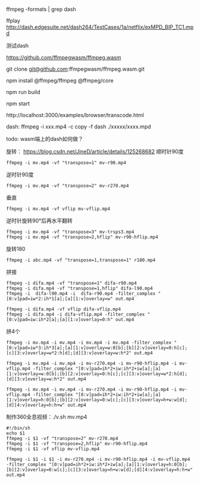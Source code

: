 ffmpeg -formats | grep dash

ffplay  http://dash.edgesuite.net/dash264/TestCases/1a/netflix/exMPD_BIP_TC1.mpd

测试dash




https://github.com/ffmpegwasm/ffmpeg.wasm


git clone git@github.com:ffmpegwasm/ffmpeg.wasm.git


npm install @ffmpeg/ffmpeg @ffmpeg/core

npm run build

npm start


http://localhost:3000/examples/browser/transcode.html



dash:
ffmpeg -i xxx.mp4 -c copy -f dash ./xxxxx/xxxx.mpd


todo:
wasm端上的dash如何做？






旋转：
https://blog.csdn.net/JineD/article/details/125268682
顺时针90度
```shell 
ffmpeg -i mv.mp4 -vf "transpose=1" mv-r90.mp4
```
逆时针90度
```shell 
ffmpeg -i mv.mp4 -vf "transpose=2" mv-r270.mp4
```
垂直
```shell 
ffmpeg -i mv.mp4 -vf vflip mv-vflip.mp4
```
逆时针旋转90°后再水平翻转
```shell 
ffmpeg -i mv.mp4 -vf "transpose=3" mv-trsps3.mp4
ffmpeg -i mv.mp4 -vf "transpose=2,hflip" mv-r90-hflip.mp4
```
旋转180
```shell 
ffmpeg -i abc.mp4 -vf "transpose=1,transpose=1" r180.mp4
```
拼接
```shell 
ffmpeg -i difa.mp4 -vf "transpose=1" difa-r90.mp4
ffmpeg -i difa.mp4 -vf "transpose=1,hflip" difa-l90.mp4
ffmpeg -i  difa-l90.mp4 -i  difa-r90.mp4 -filter_complex "[0:v]pad=iw*2:ih*1[a];[a][1:v]overlay=w" out.mp4

ffmpeg -i difa.mp4 -vf vflip difa-vflip.mp4
ffmpeg -i difa.mp4 -i difa-vflip.mp4 -filter_complex "[0:v]pad=iw:ih*2[a];[a][1:v]overlay=0:h" out.mp4
```
拼4个
```shell 
ffmpeg -i mv.mp4 -i mv.mp4 -i mv.mp4 -i mv.mp4 -filter_complex "[0:v]pad=iw*3:ih*3[a];[a][1:v]overlay=w:0[b];[b][2:v]overlay=0:h[c];[c][3:v]overlay=w*2:h[d];[d][3:v]overlay=w:h*2" out.mp4

ffmpeg -i mv.mp4 -i mv.mp4 -i mv-r270.mp4 -i mv-r90-hflip.mp4 -i mv-vflip.mp4 -filter_complex "[0:v]pad=ih*2+iw:ih*2+iw[a];[a][1:v]overlay=w:0[b];[b][2:v]overlay=0:h[c];[c][3:v]overlay=w*2:h[d];[d][3:v]overlay=w:h*2" out.mp4

ffmpeg -i mv.mp4 -i mv.mp4 -i mv-r270.mp4 -i mv-r90-hflip.mp4 -i mv-vflip.mp4 -filter_complex "[0:v]pad=ih*2+iw:ih*2+iw[a];[a][1:v]overlay=h:0[b];[b][2:v]overlay=0:w[c];[c][3:v]overlay=h+w:w[d];[d][4:v]overlay=h:h+w" out.mp4
```

制作360全息视频：./v.sh mv.mp4
``` shell
#!/bin/sh
echo $1
ffmpeg -i $1 -vf "transpose=2" mv-r270.mp4
ffmpeg -i $1 -vf "transpose=2,hflip" mv-r90-hflip.mp4
ffmpeg -i $1 -vf vflip mv-vflip.mp4

ffmpeg -i $1 -i $1 -i mv-r270.mp4 -i mv-r90-hflip.mp4 -i mv-vflip.mp4 -filter_complex "[0:v]pad=ih*2+iw:ih*2+iw[a];[a][1:v]overlay=h:0[b];[b][2:v]overlay=0:w[c];[c][3:v]overlay=h+w:w[d];[d][4:v]overlay=h:h+w" out.mp4
```
